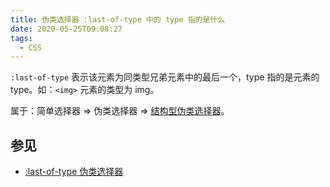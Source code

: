 ```yaml
---
title: 伪类选择器 :last-of-type 中的 type 指的是什么
date: 2020-05-25T09:08:27
tags:
  - CSS
---
```


`:last-of-type` 表示该元素为同类型兄弟元素中的最后一个，type 指的是元素的 type。如：`<img>` 元素的类型为 img。

属于：简单选择器 => 伪类选择器 => [结构型伪类选择器](https://www.w3.org/TR/2018/REC-selectors-3-20181106/#structural-pseudos)。

## 参见

- [:last-of-type 伪类选择器](https://www.w3.org/TR/2018/REC-selectors-3-20181106/#last-of-type-pseudo)
